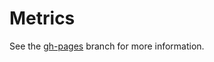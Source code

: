 # Metrics
See the [gh-pages](https://github.com/PLC-lang/metrics/tree/gh-pages) branch for more information.
